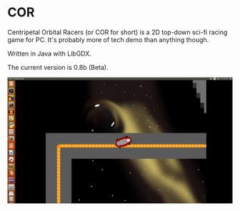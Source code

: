 # COR

Centripetal Orbital Racers (or COR for short) is a 2D top-down sci-fi racing game for PC. It's probably more of tech demo
than anything though.

Written in Java with LibGDX.

The current version is 0.8b (Beta).

![Black hole screenshot](https://github.com/Elaguy/COR/blob/master/core/assets/screenshots/black_hole.png "Black hole screenshot")

